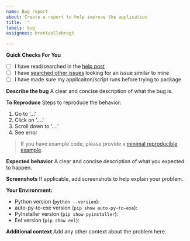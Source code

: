 ```yaml
---
name: Bug report
about: Create a report to help improve the application
title: ''
labels: bug
assignees: brentvollebregt

---
```


**Quick Checks For You**
- [ ] I have read/searched in the [help post](https://nitratine.net/blog/post/issues-when-using-auto-py-to-exe)
- [ ] I have [searched other issues](https://github.com/brentvollebregt/auto-py-to-exe/issues?q=is%3Aissue+) looking for an issue similar to mine
- [ ] I have made sure my applicaiton/script runs before trying to package

**Describe the bug**
A clear and concise description of what the bug is.

**To Reproduce**
Steps to reproduce the behavior:
1. Go to '...'
2. Click on '....'
3. Scroll down to '....'
4. See error

> If you have example code, please provide a [minimal reproducible example](https://en.wikipedia.org/wiki/Minimal_reproducible_example).

**Expected behavior**
A clear and concise description of what you expected to happen.

**Screenshots**
If applicable, add screenshots to help explain your problem.

**Your Environment:**
- Python version (`python --version`):
- auto-py-to-exe version (`pip show auto-py-to-exe`):
- PyInstaller version (`pip show pyinstaller`):
- Eel version (`pip show eel`): 

**Additional context**
Add any other context about the problem here.
